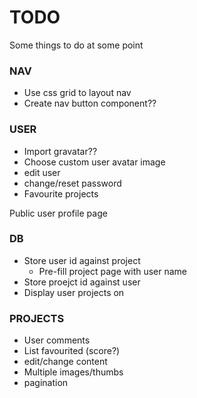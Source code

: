 # TODO
Some things to do at some point

### NAV
- Use css grid to layout nav
- Create nav button component??

### USER
- Import gravatar??
- Choose custom user avatar image
- edit user
- change/reset password
- Favourite projects

Public user profile page

### DB
- Store user id against project
  - Pre-fill project page with user name
- Store proejct id against user
- Display user projects on 


### PROJECTS
- User comments
- List favourited (score?)
- edit/change content
- Multiple images/thumbs
- pagination

